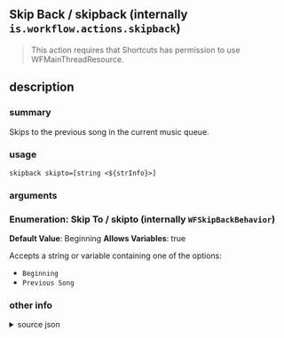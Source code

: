 
## Skip Back / skipback (internally `is.workflow.actions.skipback`)


> This action requires that Shortcuts has permission to use WFMainThreadResource.


## description
### summary
Skips to the previous song in the current music queue.


### usage
`skipback skipto=[string <${strInfo}>]`

### arguments
### Enumeration: Skip To / skipto (internally `WFSkipBackBehavior`)
**Default Value**: Beginning
**Allows Variables**: true


Accepts a string 
or variable
containing one of the options:

- `Beginning`
- `Previous Song`

### other info

<details><summary>source json</summary>
```json
{
	"ActionClass": "WFSkipSongAction",
	"ActionKeywords": [
		"ipod",
		"track",
		"music",
		"itunes",
		"previous"
	],
	"Category": "Music",
	"Description": {
		"DescriptionSummary": "Skips to the previous song in the current music queue."
	},
	"IconName": "Rewind.png",
	"InputPassthrough": true,
	"Name": "Skip Back",
	"Parameters": [
		{
			"Class": "WFEnumerationParameter",
			"DefaultValue": "Beginning",
			"Items": [
				"Beginning",
				"Previous Song"
			],
			"Key": "WFSkipBackBehavior",
			"Label": "Skip To"
		}
	],
	"RequiredResources": [
		"WFMainThreadResource"
	],
	"Subcategory": "Playback",
	"WFSkipSongActionMode": "Back"
}
```
</details>
